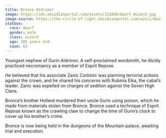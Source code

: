 ```yaml
---
title: Bronce Aldrimor
image: https://cdn.obsidianportal.com/assets/113846/Dwarf_Wizard.jpg
image-source: https://the-circle-of-light.obsidianportal.com/wikis/dwarf
statbox:
  race: dwarf
  gender: male
  class: wizard
  age: 105 years old
  case: 03
---
```


Youngest nephew of Gurin Aldrimor. A self-proclaimed wordsmith, he illicitly practiced necromancy as a member of Esprit Repose.

He believed that his associate Zanic Corbinic was planning terrorist actions against the crown, and he shared his concerns with Rubinia Elka, the cabal’s leader. Zanic was expelled on charges of sedition against the Seven High Clans.

Bronce’s brother Hollerd murdered their uncle Gurin using poison, which he made from materials stolen from Bronce. Bronce used a technique of Esprit Repose known as the crawling claw to change the time of Gurin’s clock to cover up his brother’s crime.

Bronce is now being held in the dungeons of the Mountain palace, awaiting trial and execution.
